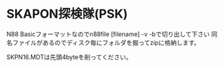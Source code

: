 # SKAPON探検隊(PSK)

N88 Basicフォーマットなのでn88file [filename] -v -bで切り出して下さい
同名ファイルがあるのでディスク毎にフォルダを掘ってzipに格納します。

SKPN16.MDTは先頭4byteを削ってください。
